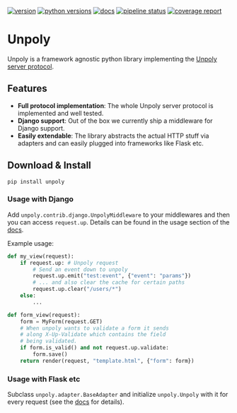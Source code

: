 [![version](https://img.shields.io/pypi/v/unpoly.svg)](https://pypi.org/project/unpoly)
[![python versions](https://img.shields.io/pypi/pyversions/unpoly.svg)](https://pypi.org/project/unpoly)
[![docs](https://img.shields.io/readthedocs/unpoly)](https://unpoly.readthedocs.io)
[![pipeline status](https://gitlab.com/rocketduck/python-unpoly/badges/main/pipeline.svg)](https://gitlab.com/rocketduck/python-unpoly/-/commits/main)
[![coverage report](https://gitlab.com/rocketduck/python-unpoly/badges/main/coverage.svg)](https://gitlab.com/rocketduck/python-unpoly/-/commits/main) 

# Unpoly

Unpoly is a framework agnostic python library implementing the [Unpoly server protocol](https://unpoly.com/up.protocol).

## Features

* **Full protocol implementation**: The whole Unpoly server protocol is implemented and well tested.
* **Django support**: Out of the box we currently ship a middleware for Django support.
* **Easily extendable**: The library abstracts the actual HTTP stuff via adapters and can easily plugged into frameworks like Flask etc.

## Download & Install

```
pip install unpoly
```

### Usage with Django

Add `unpoly.contrib.django.UnpolyMiddleware` to your middlewares and then you can access `request.up`. Details can be found in the usage section of the [docs](https://unpoly.readthedocs.io/usage.html).

Example usage:

```py
def my_view(request):
    if request.up: # Unpoly request
        # Send an event down to unpoly
        request.up.emit("test:event", {"event": "params"})
        # ... and also clear the cache for certain paths
        request.up.clear("/users/*")
    else:
        ...

def form_view(request):
    form = MyForm(request.GET)
    # When unpoly wants to validate a form it sends
    # along X-Up-Validate which contains the field
    # being validated.
    if form.is_valid() and not request.up.validate:
        form.save()
    return render(request, "template.html", {"form": form})
```

### Usage with Flask etc

Subclass `unpoly.adapter.BaseAdapter` and initialize `unpoly.Unpoly` with it for every request (see the [docs](https://unpoly.readthedocs.io/adapters.html) for details).